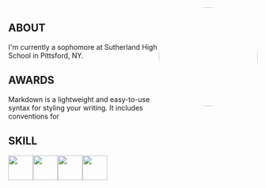 <img src="https://avatars1.githubusercontent.com/u/9156815?v=4&s=400&u=ba94d583f48f076be4b58109662fbc425a4f5cc5" width="200" height="200" style="border-radius:50%;overflow:hidden" scrolling="no" frameborder="0" allowTransparency="true" align="right">

## ABOUT  
I'm currently a sophomore at Sutherland High School in Pittsford, NY.

## AWARDS  
Markdown is a lightweight and easy-to-use syntax for styling your writing. It includes conventions for

## SKILL

<img src="https://seeklogo.com/images/L/linkedin-icon-logo-05B2880899-seeklogo.com.png" width="50" height="50" style="text-align: center; overflow:hidden; border: 10" scrolling="no" frameborder="0" allowTransparency="true" align="center"><img src="https://image.freepik.com/free-icon/facebook-circular-logo_318-37205.jpg" width="50" height="50" style="text-align: center; overflow:hidden; border: 10" scrolling="no" frameborder="0" allowTransparency="true" align="center"><img src="https://cdn1.iconfinder.com/data/icons/logotypes/32/circle-twitter-512.png" width="50" height="50" style="text-align: center; overflow:hidden; border: 10" scrolling="no" frameborder="0" allowTransparency="true" align="center"><img src="http://www.iconninja.com/files/526/715/707/social-logo-medium-media-icon.svg" width="50" height="50" style="text-align: center; overflow:hidden; border: 10" scrolling="no" frameborder="0" allowTransparency="true" align="center">
